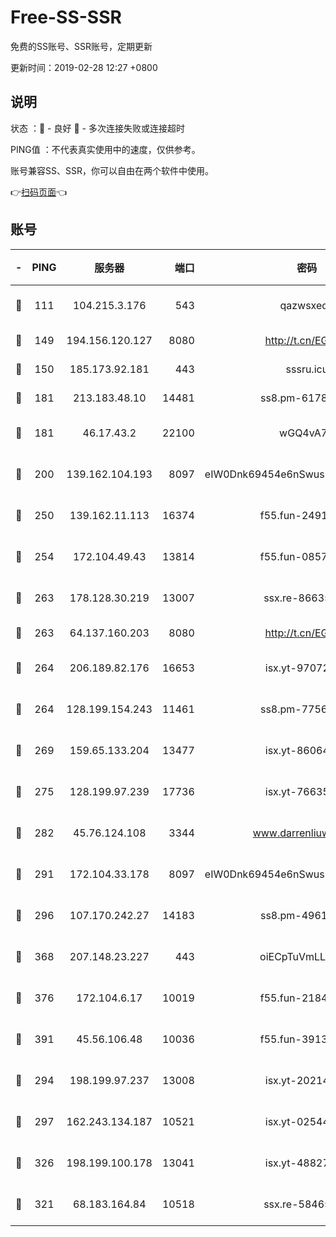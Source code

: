 # Free-SS-SSR

免费的SS账号、SSR账号，定期更新

更新时间：2019-02-28 12:27 +0800

## 说明

状态     ：🙂 - 良好 🙁 - 多次连接失败或连接超时

PING值   ：不代表真实使用中的速度，仅供参考。

账号兼容SS、SSR，你可以自由在两个软件中使用。

👉[扫码页面](https://liesauer.github.io/free-ss-ssr.github.io/)👈

## 账号

|-|PING|服务器|端口|密码|加密方式|区域|
|:----:|:----:|:-----:|-----:|:----:|:----:|:----:|
|🙂|111|104.215.3.176|543|qazwsxedc|aes-256-gcm|JP|
|🙂|149|194.156.120.127|8080|http://t.cn/EGJIyrl|rc4-md5|RU|
|🙂|150|185.173.92.181|443|sssru.icu|rc4-md5|RU|
|🙂|181|213.183.48.10|14481|ss8.pm-61788121|rc4-md5|RU|
|🙂|181|46.17.43.2|22100|wGQ4vA7D|aes-256-gcm|RU|
|🙂|200|139.162.104.193|8097|eIW0Dnk69454e6nSwuspv9DmS201tQ0D|aes-256-cfb|JP|
|🙂|250|139.162.11.113|16374|f55.fun-24912847|aes-256-cfb|SG|
|🙂|254|172.104.49.43|13814|f55.fun-08578695|aes-256-cfb|SG|
|🙂|263|178.128.30.219|13007|ssx.re-86635843|aes-256-cfb|SG|
|🙂|263|64.137.160.203|8080|http://t.cn/EGJIyrl|rc4-md5|CA|
|🙂|264|206.189.82.176|16653|isx.yt-97072561|aes-256-cfb|SG|
|🙂|264|128.199.154.243|11461|ss8.pm-77562719|aes-256-cfb|SG|
|🙂|269|159.65.133.204|13477|isx.yt-86064845|aes-256-cfb|SG|
|🙂|275|128.199.97.239|17736|isx.yt-76635136|aes-256-cfb|SG|
|🙂|282|45.76.124.108|3344|www.darrenliuwei.com|aes-256-cfb|AU|
|🙂|291|172.104.33.178|8097|eIW0Dnk69454e6nSwuspv9DmS201tQ0D|aes-256-cfb|SG|
|🙂|296|107.170.242.27|14183|ss8.pm-49612822|aes-256-cfb|US|
|🙂|368|207.148.23.227|443|oiECpTuVmLLxk4Ts|aes-256-cfb|US|
|🙂|376|172.104.6.17|10019|f55.fun-21841745|aes-256-cfb|US|
|🙂|391|45.56.106.48|10036|f55.fun-39139628|aes-256-cfb|US|
|🙂|294|198.199.97.237|13008|isx.yt-20214943|aes-256-cfb|US|
|🙂|297|162.243.134.187|10521|isx.yt-02544652|aes-256-cfb|US|
|🙂|326|198.199.100.178|13041|isx.yt-48827241|aes-256-cfb|US|
|🙁|321|68.183.164.84|10518|ssx.re-58465857|aes-256-cfb|US|
